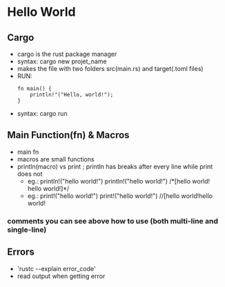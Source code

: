 # Hello World


## Cargo
- cargo is the rust package manager
- syntax: cargo new projet_name
- makes the file with two folders src(main.rs) and target(.toml files)
- RUN: 
	```
	fn main() {
		println!"("Hello, world!");
	}
	```
- syntax: cargo run

## Main Function(fn) & Macros

- main fn
- macros are small functions
- println(macro) vs print ; println has breaks after every line while print does not
	- eg.: println!("hello world!")
	       println!("hello world!")
	       /\*[hello world!
		  hello world!]\*/
	- eg.: print!("hello world!")
	       print!("hello world!")
	       //[hello world!hello world!	

### **comments you can see above how to use (both multi-line and single-line)**

## Errors

- 'rustc --explain error_code'
- read output when getting error
